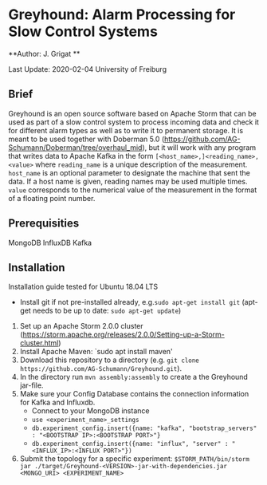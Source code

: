 # Greyhound: Alarm Processing for Slow Control Systems #

**Author: J. Grigat **

Last Update: 2020-02-04
University of Freiburg

## Brief ##

Greyhound is an open source software based on Apache Storm that can be used as part of a slow control system to process incoming data and check it for different alarm types as well as to write it to permanent storage. It is meant to be used together with Doberman 5.0 (https://github.com/AG-Schumann/Doberman/tree/overhaul_mid), but it will work with any program that writes data to Apache Kafka in the form `[<host_name>,]<reading_name>,<value>` where `reading_name` is a unique description of the measurement. `host_name` is an optional parameter to designate the machine that sent the data. If a host name is given, reading names may be used multiple times. `value` corresponds to the numerical value of the measurement in the format of a floating point number. 

## Prerequisities ##
 MongoDB
 InfluxDB
 Kafka
## Installation ##

Installation guide tested for Ubuntu 18.04 LTS

* Install git if not pre-installed already, e.g.`sudo apt-get install git` (apt-get needs to be up to date: `sudo apt-get update`)

1. Set up an Apache Storm 2.0.0 cluster (https://storm.apache.org/releases/2.0.0/Setting-up-a-Storm-cluster.html)
2. Install Apache Maven: `sudo apt install maven'
3. Download this repository to a directory (e.g. `git clone https://github.com/AG-Schumann/Greyhound.git`).
4. In the directory run `mvn assembly:assembly` to create a the Greyhound jar-file.
5. Make sure your Config Database contains the connection information for Kafka and Influxdb.
    *  Connect to your MongoDB instance
    *  `use <experiment_name>_settings`
    *  `db.experiment_config.insert({name: "kafka", "bootstrap_servers" : "<BOOTSTRAP IP>:<BOOTSTRAP PORT>"}`
    *  `db.experiment_config.insert({name: "influx", "server" : "<INFLUX_IP>:<INFLUX PORT>"})`
5. Submit the topology for a specific experiment: 
`$STORM_PATH/bin/storm jar ./target/Greyhound-<VERSION>-jar-with-dependencies.jar <MONGO_URI> <EXPERIMENT_NAME>`
